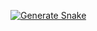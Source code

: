 [![Generate Snake](https://github.com/ohntrebor/ohntrebor/actions/workflows/main.yml/badge.svg)](https://github.com/ohntrebor/ohntrebor/actions/workflows/main.yml)
